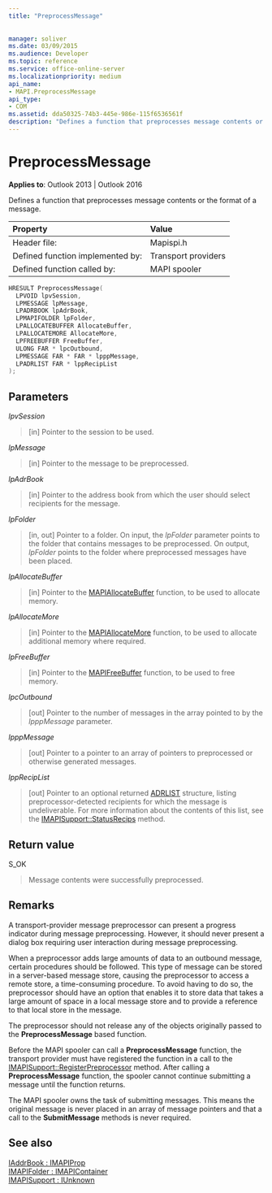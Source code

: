 ```yaml
---
title: "PreprocessMessage"
 
 
manager: soliver
ms.date: 03/09/2015
ms.audience: Developer
ms.topic: reference
ms.service: office-online-server
ms.localizationpriority: medium
api_name:
- MAPI.PreprocessMessage
api_type:
- COM
ms.assetid: dda50325-74b3-445e-986e-115f6536561f
description: "Defines a function that preprocesses message contents or the format of a message for Outlook 2013 and Outlook 2016."
---
```


# PreprocessMessage

**Applies to**: Outlook 2013 | Outlook 2016
  
Defines a function that preprocesses message contents or the format of a message.
  
|Property |Value |
|:-----|:-----|
|Header file:  <br/> |Mapispi.h  <br/> |
|Defined function implemented by:  <br/> |Transport providers  <br/> |
|Defined function called by:  <br/> |MAPI spooler  <br/> |

```cpp
HRESULT PreprocessMessage(
  LPVOID lpvSession,
  LPMESSAGE lpMessage,
  LPADRBOOK lpAdrBook,
  LPMAPIFOLDER lpFolder,
  LPALLOCATEBUFFER AllocateBuffer,
  LPALLOCATEMORE AllocateMore,
  LPFREEBUFFER FreeBuffer,
  ULONG FAR * lpcOutbound,
  LPMESSAGE FAR * FAR * lpppMessage,
  LPADRLIST FAR * lppRecipList
);
```

## Parameters

 _lpvSession_
  
> [in] Pointer to the session to be used.

 _lpMessage_
  
> [in] Pointer to the message to be preprocessed.

 _lpAdrBook_
  
> [in] Pointer to the address book from which the user should select recipients for the message.

 _lpFolder_
  
> [in, out] Pointer to a folder. On input, the _lpFolder_ parameter points to the folder that contains messages to be preprocessed. On output, _lpFolder_ points to the folder where preprocessed messages have been placed.

 _lpAllocateBuffer_
  
> [in] Pointer to the [MAPIAllocateBuffer](mapiallocatebuffer.md) function, to be used to allocate memory.

 _lpAllocateMore_
  
> [in] Pointer to the [MAPIAllocateMore](mapiallocatemore.md) function, to be used to allocate additional memory where required.

 _lpFreeBuffer_
  
> [in] Pointer to the [MAPIFreeBuffer](mapifreebuffer.md) function, to be used to free memory.

 _lpcOutbound_
  
> [out] Pointer to the number of messages in the array pointed to by the _lpppMessage_ parameter.

 _lpppMessage_
  
> [out] Pointer to a pointer to an array of pointers to preprocessed or otherwise generated messages.

 _lppRecipList_
  
> [out] Pointer to an optional returned [ADRLIST](adrlist.md) structure, listing preprocessor-detected recipients for which the message is undeliverable. For more information about the contents of this list, see the [IMAPISupport::StatusRecips](imapisupport-statusrecips.md) method.

## Return value

S_OK
  
> Message contents were successfully preprocessed.

## Remarks

A transport-provider message preprocessor can present a progress indicator during message preprocessing. However, it should never present a dialog box requiring user interaction during message preprocessing.
  
When a preprocessor adds large amounts of data to an outbound message, certain procedures should be followed. This type of message can be stored in a server-based message store, causing the preprocessor to access a remote store, a time-consuming procedure. To avoid having to do so, the preprocessor should have an option that enables it to store data that takes a large amount of space in a local message store and to provide a reference to that local store in the message.
  
The preprocessor should not release any of the objects originally passed to the **PreprocessMessage** based function.
  
Before the MAPI spooler can call a **PreprocessMessage** function, the transport provider must have registered the function in a call to the [IMAPISupport::RegisterPreprocessor](imapisupport-registerpreprocessor.md) method. After calling a **PreprocessMessage** function, the spooler cannot continue submitting a message until the function returns.
  
The MAPI spooler owns the task of submitting messages. This means the original message is never placed in an array of message pointers and that a call to the **SubmitMessage** methods is never required.
  
## See also

[IAddrBook : IMAPIProp](iaddrbookimapiprop.md)  
[IMAPIFolder : IMAPIContainer](imapifolderimapicontainer.md)  
[IMAPISupport : IUnknown](imapisupportiunknown.md)
